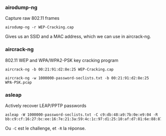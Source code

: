 ### airodump-ng
Capture raw 802.11 frames

```
airodump-ng -r WEP-Cracking.cap
```

Gives us an SSID and a MAC address, which we can use in aircrack-ng.

### aircrack-ng
802.11 WEP and WPA/WPA2-PSK key cracking program

```
aircrack-ng -b 00:21:91:d2:8e:25 WEP-Cracking.cap
```
```
aircrack-ng -w 1000000-password-seclists.txt -b 00:21:91:d2:8e:25  WPA-PSK.pcap
```

### asleap
Actively recover LEAP/PPTP passwords

```
asleap -W 1000000-password-seclists.txt -C c9:db:48:a9:7b:0e:e9:04 -R bb:c9:cf:16:27:bc:ee:16:7e:21:3a:59:4c:1c:97:d1:25:10:af:d7:81:6e:88:87
```

Ou `-C` est le challenge, et `-R` la réponse.
